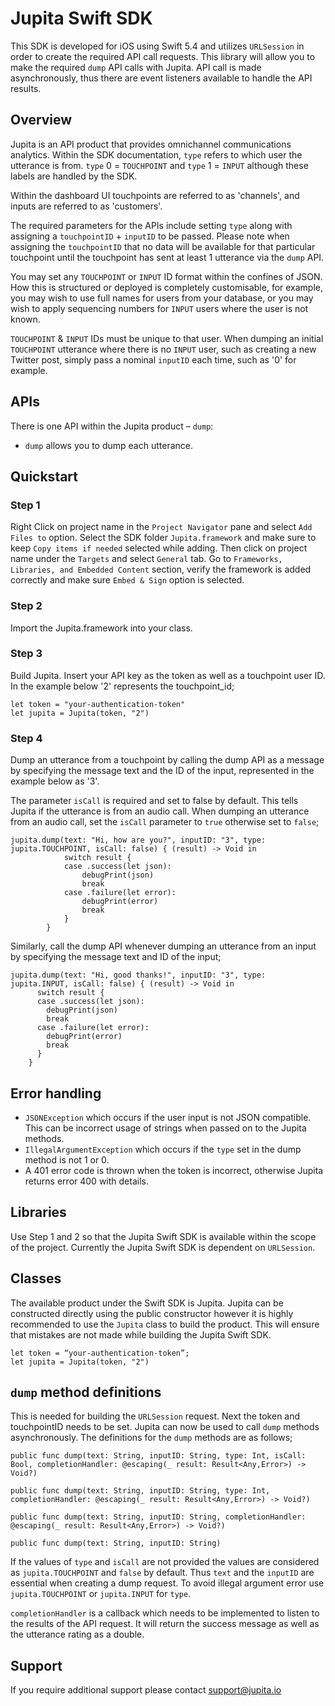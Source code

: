# Jupita Swift SDK
This SDK is developed for iOS using Swift 5.4 and utilizes `URLSession` in order to create the required API call requests. This library will allow you to make the required `dump` API calls with Jupita. API call is made asynchronously, thus there are event listeners available to handle the API results.


## Overview
Jupita is an API product that provides omnichannel communications analytics. Within the SDK documentation, `type` refers to which user the utterance is from. `type` 0 = `TOUCHPOINT` and `type` 1 = `INPUT` although these labels are handled by the SDK.

Within the dashboard UI touchpoints are referred to as 'channels', and inputs are referred to as 'customers'.

The required parameters for the APIs include setting `type` along with assigning a `touchpointID` + `inputID` to be passed. Please note when assigning the `touchpointID` that no data will be available for that particular touchpoint until the touchpoint has sent at least 1 utterance via the `dump` API. 

You may set any `TOUCHPOINT` or `INPUT` ID format within the confines of JSON. How this is structured or deployed is completely customisable, for example, you may wish to use full names for users from your database, or you may wish to apply sequencing numbers for `INPUT` users where the user is not known. 

`TOUCHPOINT` & `INPUT` IDs must be unique to that user. When dumping an initial `TOUCHPOINT` utterance where there is no `INPUT` user, such as creating a new Twitter post, simply pass a nominal `inputID` each time, such as '0' for example.

## APIs
There is one API within the Jupita product – `dump`:

- `dump` allows you to dump each utterance.


## Quickstart
### Step 1
Right Click on project name in the `Project Navigator` pane and select `Add Files to` option. Select the SDK folder `Jupita.framework` and make sure to keep `Copy items if needed` selected while adding. Then click on project name under the `Targets` and select  `General` tab. Go to `Frameworks, Libraries, and Embedded Content` section, verify the framework is added correctly and make sure `Embed & Sign` option is selected.


### Step 2
Import the Jupita.framework into your class.


### Step 3
Build Jupita. Insert your API key as the token as well as a touchpoint user ID. In the example below '2' represents the touchpoint_id;

```
let token = "your-authentication-token"
let jupita = Jupita(token, "2")
```

### Step 4
Dump an utterance from a touchpoint by calling the dump API as a message by specifying the message text and the ID of the input, represented in the example below as '3'. 

The parameter `isCall` is required and set to false by default. This tells Jupita if the utterance is from an audio call. When dumping an utterance from an audio call, set the `isCall` parameter to `true` otherwise set to `false`;

```
jupita.dump(text: "Hi, how are you?", inputID: "3", type: jupita.TOUCHPOINT, isCall: false) { (result) -> Void in
            switch result {
            case .success(let json):
                debugPrint(json)
                break
            case .failure(let error):
                debugPrint(error)
                break
            }
        }
```

Similarly, call the dump API whenever dumping an utterance from an input by specifying the message text and ID of the input;

```
jupita.dump(text: "Hi, good thanks!", inputID: "3", type: jupita.INPUT, isCall: false) { (result) -> Void in
      switch result {
      case .success(let json):
        debugPrint(json)
        break
      case .failure(let error):
        debugPrint(error)
        break
      }
    }
```

## Error handling
- `JSONException` which occurs if the user input is not JSON compatible. This can be incorrect usage of strings when passed on to the Jupita methods.
- `IllegalArgumentException` which occurs if the `type` set in the dump method is not 1 or 0.
- A 401 error code is thrown when the token is incorrect, otherwise Jupita returns error 400 with details.


## Libraries
Use Step 1 and 2 so that the Jupita Swift SDK is available within the scope of the project. Currently the Jupita Swift SDK is dependent on `URLSession`.


## Classes
The available product under the Swift SDK is Jupita. Jupita can be constructed directly using the public constructor however it is highly recommended to use the `Jupita` class to build the product. This will ensure that mistakes are not made while building the Jupita Swift SDK.

```
let token = “your-authentication-token”; 
let jupita = Jupita(token, "2")
```


## `dump` method definitions
This is needed for building the `URLSession` request. Next the token and touchpointID needs to be set. Jupita can now be used to call `dump` methods asynchronously. The definitions for the `dump` methods are as follows;

```
public func dump(text: String, inputID: String, type: Int, isCall: Bool, completionHandler: @escaping(_ result: Result<Any,Error>) -> Void?)
 
public func dump(text: String, inputID: String, type: Int, completionHandler: @escaping(_ result: Result<Any,Error>) -> Void?)
 
public func dump(text: String, inputID: String, completionHandler: @escaping(_ result: Result<Any,Error>) -> Void?)
 
public func dump(text: String, inputID: String) 
```

If the values of `type` and `isCall` are not provided the values are considered as `jupita.TOUCHPOINT` and `false` by default. Thus `text` and the `inputID` are essential when creating a dump request. To avoid illegal argument error use `jupita.TOUCHPOINT` or `jupita.INPUT` for `type`.

`completionHandler` is a callback which needs to be implemented to listen to the results of the API request. It will return the success message as well as the utterance rating as a double.

## Support
If you require additional support please contact support@jupita.io
